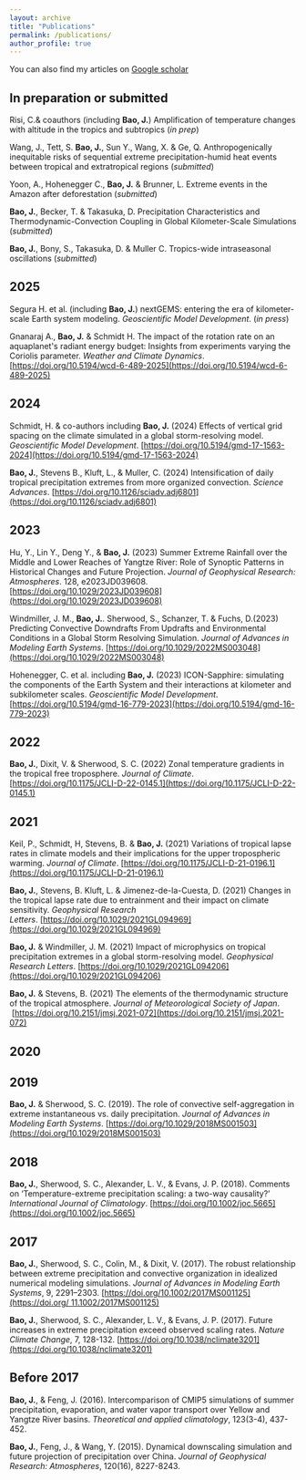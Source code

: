 ```yaml
---
layout: archive
title: "Publications"
permalink: /publications/
author_profile: true
---
```


You can also find my articles on [Google scholar](https://scholar.google.com/citations?user=CB63GVIAAAAJ&hl=en)

## In preparation or submitted

Risi, C.& coauthors (including **Bao, J.**) Amplification of temperature changes with altitude in the tropics and subtropics (*in prep*)

Wang, J., Tett, S. **Bao, J.**, Sun Y., Wang, X. & Ge, Q. Anthropogenically inequitable risks of sequential extreme precipitation-humid heat events between tropical and extratropical regions (*submitted*)

Yoon, A., Hohenegger C., **Bao, J.** & Brunner, L. Extreme events in the Amazon after
deforestation (*submitted*)

**Bao, J.**, Becker, T. & Takasuka, D. Precipitation Characteristics and Thermodynamic-Convection Coupling in Global Kilometer-Scale Simulations  (*submitted*)

**Bao, J.**, Bony, S., Takasuka, D. & Muller C. Tropics-wide intraseasonal oscillations (*submitted*)

## 2025
Segura H. et al. (including **Bao, J.**) nextGEMS: entering the era of kilometer-scale Earth system modeling. *Geoscientific Model Development*. (*in press*)

Gnanaraj A., **Bao, J.** & Schmidt H. The impact of the rotation rate on an aquaplanet's radiant energy budget: Insights from experiments varying the Coriolis parameter. *Weather and Climate Dynamics*. [https://doi.org/10.5194/wcd-6-489-2025](https://doi.org/10.5194/wcd-6-489-2025)


## 2024

Schmidt, H. & co-authors including **Bao, J.** (2024) Effects of vertical grid spacing on the climate simulated in a global storm-resolving model. *Geoscientific Model Development*. [https://doi.org/10.5194/gmd-17-1563-2024](https://doi.org/10.5194/gmd-17-1563-2024)

**Bao, J.**, Stevens B., Kluft, L., & Muller, C. (2024) Intensification of daily tropical precipitation extremes from more organized convection. *Science Advances*. [https://doi.org/10.1126/sciadv.adj6801](https://doi.org/10.1126/sciadv.adj6801)

## 2023
Hu, Y., Lin Y., Deng Y., & **Bao, J.** (2023) Summer Extreme Rainfall over the Middle and Lower Reaches of Yangtze River: Role of Synoptic Patterns in Historical Changes and Future Projection. *Journal of Geophysical Research: Atmospheres*. 128, e2023JD039608. [https://doi.org/10.1029/2023JD039608](https://doi.org/10.1029/2023JD039608)

Windmiller, J. M., **Bao, J.**. Sherwood, S., Schanzer, T. & Fuchs, D.(2023) Predicting Convective Downdrafts From Updrafts and Environmental Conditions in a Global Storm Resolving Simulation. *Journal of Advances in Modeling Earth Systems*. [https://doi.org/10.1029/2022MS003048](https://doi.org/10.1029/2022MS003048)

Hohenegger, C. et al. including **Bao, J.** (2023) ICON-Sapphire: simulating the components of the Earth System and their interactions at kilometer and subkilometer scales. *Geoscientific Model Development*.[https://doi.org/10.5194/gmd-16-779-2023](https://doi.org/10.5194/gmd-16-779-2023)

## 2022
**Bao, J.**, Dixit, V. & Sherwood, S. C. (2022) Zonal temperature gradients in the tropical free troposphere. *Journal of Climate*.[https://doi.org/10.1175/JCLI-D-22-0145.1](https://doi.org/10.1175/JCLI-D-22-0145.1)

## 2021
Keil, P., Schmidt, H, Stevens, B. & **Bao, J.** (2021) Variations of tropical lapse rates in climate models and their implications for the upper tropospheric warming. *Journal of Climate*. [https://doi.org/10.1175/JCLI-D-21-0196.1](https://doi.org/10.1175/JCLI-D-21-0196.1)

**Bao, J.**, Stevens, B. Kluft, L. & Jimenez-de-la-Cuesta, D. (2021) Changes in the tropical lapse rate due to entrainment and their impact on climate sensitivity. *Geophysical Research Letters*. [https://doi.org/10.1029/2021GL094969](https://doi.org/10.1029/2021GL094969)

**Bao, J.** & Windmiller, J. M. (2021) Impact of microphysics on tropical precipitation extremes in a global storm-resolving model. *Geophysical Research Letters*. [https://doi.org/10.1029/2021GL094206](https://doi.org/10.1029/2021GL094206)

**Bao, J.** & Stevens, B. (2021) The elements of the thermodynamic structure of the tropical atmosphere. *Journal of Meteorological Society of Japan*.  [https://doi.org/10.2151/jmsj.2021-072](https://doi.org/10.2151/jmsj.2021-072)

## 2020

## 2019
**Bao, J.** & Sherwood, S. C. (2019). The role of convective self-aggregation in extreme instantaneous vs. daily precipitation. *Journal of Advances in Modeling Earth Systems*. [https://doi.org/10.1029/2018MS001503](https://doi.org/10.1029/2018MS001503)

## 2018
**Bao, J.**, Sherwood, S. C., Alexander, L. V., & Evans, J. P. (2018). Comments on ‘Temperature-extreme precipitation scaling: a two-way causality?’ *International Journal of Climatology*. [https://doi.org/10.1002/joc.5665](https://doi.org/10.1002/joc.5665)

## 2017
**Bao, J.**, Sherwood, S. C., Colin, M., & Dixit, V. (2017). The robust relationship between extreme precipitation and convective organization in idealized numerical modeling simulations. *Journal of Advances in Modeling Earth Systems*, 9, 2291–2303. [https://doi.org/10.1002/2017MS001125](https://doi.org/ 11.1002/2017MS001125)

**Bao, J.**, Sherwood, S. C., Alexander, L. V., & Evans, J. P. (2017). Future increases in extreme precipitation exceed observed scaling rates. *Nature Climate Change*, 7, 128-132. [https://doi.org/10.1038/nclimate3201](https://doi.org/10.1038/nclimate3201)

## Before 2017
**Bao, J.**, & Feng, J. (2016). Intercomparison of CMIP5 simulations of summer precipitation, evaporation, and water vapor transport over Yellow and Yangtze River basins. *Theoretical and applied climatology*, 123(3-4), 437-452.

**Bao, J.**, Feng, J., & Wang, Y. (2015). Dynamical downscaling simulation and future projection of precipitation over China. *Journal of Geophysical Research: Atmospheres*, 120(16), 8227-8243.


